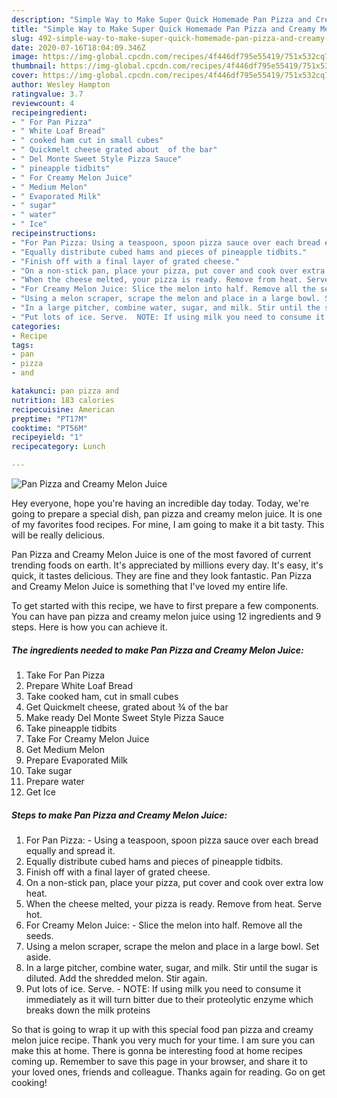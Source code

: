 ```yaml
---
description: "Simple Way to Make Super Quick Homemade Pan Pizza and Creamy Melon Juice"
title: "Simple Way to Make Super Quick Homemade Pan Pizza and Creamy Melon Juice"
slug: 492-simple-way-to-make-super-quick-homemade-pan-pizza-and-creamy-melon-juice
date: 2020-07-16T18:04:09.346Z
image: https://img-global.cpcdn.com/recipes/4f446df795e55419/751x532cq70/pan-pizza-and-creamy-melon-juice-recipe-main-photo.jpg
thumbnail: https://img-global.cpcdn.com/recipes/4f446df795e55419/751x532cq70/pan-pizza-and-creamy-melon-juice-recipe-main-photo.jpg
cover: https://img-global.cpcdn.com/recipes/4f446df795e55419/751x532cq70/pan-pizza-and-creamy-melon-juice-recipe-main-photo.jpg
author: Wesley Hampton
ratingvalue: 3.7
reviewcount: 4
recipeingredient:
- " For Pan Pizza"
- " White Loaf Bread"
- " cooked ham cut in small cubes"
- " Quickmelt cheese grated about  of the bar"
- " Del Monte Sweet Style Pizza Sauce"
- " pineapple tidbits"
- " For Creamy Melon Juice"
- " Medium Melon"
- " Evaporated Milk"
- " sugar"
- " water"
- " Ice"
recipeinstructions:
- "For Pan Pizza: Using a teaspoon, spoon pizza sauce over each bread equally and spread it."
- "Equally distribute cubed hams and pieces of pineapple tidbits."
- "Finish off with a final layer of grated cheese."
- "On a non-stick pan, place your pizza, put cover and cook over extra low heat."
- "When the cheese melted, your pizza is ready. Remove from heat. Serve hot."
- "For Creamy Melon Juice: Slice the melon into half. Remove all the seeds."
- "Using a melon scraper, scrape the melon and place in a large bowl. Set aside."
- "In a large pitcher, combine water, sugar, and milk. Stir until the sugar is diluted. Add the shredded melon. Stir again."
- "Put lots of ice. Serve.  NOTE: If using milk you need to consume it immediately as it will turn bitter due to their proteolytic enzyme which breaks down the milk proteins"
categories:
- Recipe
tags:
- pan
- pizza
- and

katakunci: pan pizza and 
nutrition: 183 calories
recipecuisine: American
preptime: "PT17M"
cooktime: "PT56M"
recipeyield: "1"
recipecategory: Lunch

---
```



![Pan Pizza and Creamy Melon Juice](https://img-global.cpcdn.com/recipes/4f446df795e55419/751x532cq70/pan-pizza-and-creamy-melon-juice-recipe-main-photo.jpg)

Hey everyone, hope you're having an incredible day today. Today, we're going to prepare a special dish, pan pizza and creamy melon juice. It is one of my favorites food recipes. For mine, I am going to make it a bit tasty. This will be really delicious.

Pan Pizza and Creamy Melon Juice is one of the most favored of current trending foods on earth. It's appreciated by millions every day. It's easy, it's quick, it tastes delicious. They are fine and they look fantastic. Pan Pizza and Creamy Melon Juice is something that I've loved my entire life.




To get started with this recipe, we have to first prepare a few components. You can have pan pizza and creamy melon juice using 12 ingredients and 9 steps. Here is how you can achieve it.

<!--inarticleads1-->

##### The ingredients needed to make Pan Pizza and Creamy Melon Juice:

1. Take  For Pan Pizza
1. Prepare  White Loaf Bread
1. Take  cooked ham, cut in small cubes
1. Get  Quickmelt cheese, grated about ¾ of the bar
1. Make ready  Del Monte Sweet Style Pizza Sauce
1. Take  pineapple tidbits
1. Take  For Creamy Melon Juice
1. Get  Medium Melon
1. Prepare  Evaporated Milk
1. Take  sugar
1. Prepare  water
1. Get  Ice




<!--inarticleads2-->

##### Steps to make Pan Pizza and Creamy Melon Juice:

1. For Pan Pizza: - Using a teaspoon, spoon pizza sauce over each bread equally and spread it.
1. Equally distribute cubed hams and pieces of pineapple tidbits.
1. Finish off with a final layer of grated cheese.
1. On a non-stick pan, place your pizza, put cover and cook over extra low heat.
1. When the cheese melted, your pizza is ready. Remove from heat. Serve hot.
1. For Creamy Melon Juice: - Slice the melon into half. Remove all the seeds.
1. Using a melon scraper, scrape the melon and place in a large bowl. Set aside.
1. In a large pitcher, combine water, sugar, and milk. Stir until the sugar is diluted. Add the shredded melon. Stir again.
1. Put lots of ice. Serve.  - NOTE: If using milk you need to consume it immediately as it will turn bitter due to their proteolytic enzyme which breaks down the milk proteins




So that is going to wrap it up with this special food pan pizza and creamy melon juice recipe. Thank you very much for your time. I am sure you can make this at home. There is gonna be interesting food at home recipes coming up. Remember to save this page in your browser, and share it to your loved ones, friends and colleague. Thanks again for reading. Go on get cooking!
